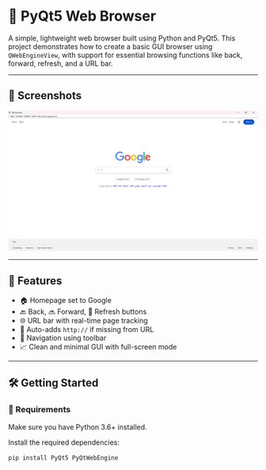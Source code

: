 # 🔗 PyQt5 Web Browser

A simple, lightweight web browser built using Python and PyQt5. This project demonstrates how to create a basic GUI browser using `QWebEngineView`, with support for essential browsing functions like back, forward, refresh, and a URL bar.

---

## 📸 Screenshots


![Browser Screenshot](screenshot.png)

---

## 🚀 Features

- 🏠 Homepage set to Google
- 🔙 Back, 🔜 Forward, 🔄 Refresh buttons
- 🌐 URL bar with real-time page tracking
- 🔢 Auto-adds `http://` if missing from URL
- 🧭 Navigation using toolbar
- 📈 Clean and minimal GUI with full-screen mode

---

## 🛠️ Getting Started

### 🔧 Requirements

Make sure you have Python 3.6+ installed.

Install the required dependencies:

```bash
pip install PyQt5 PyQtWebEngine
